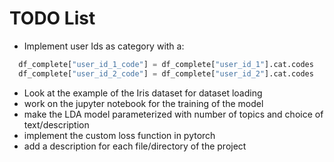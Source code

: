 # TODO List
* Implement user Ids as category with a:
```python
  df_complete["user_id_1_code"] = df_complete["user_id_1"].cat.codes
  df_complete["user_id_2_code"] = df_complete["user_id_2"].cat.codes
```
* Look at the example of the Iris dataset for dataset loading
* work on the jupyter notebook for the training of the model
* make the LDA model parameterized with number of topics and choice of
  text/description
* implement the custom loss function in pytorch
* add a description for each file/directory of the project
